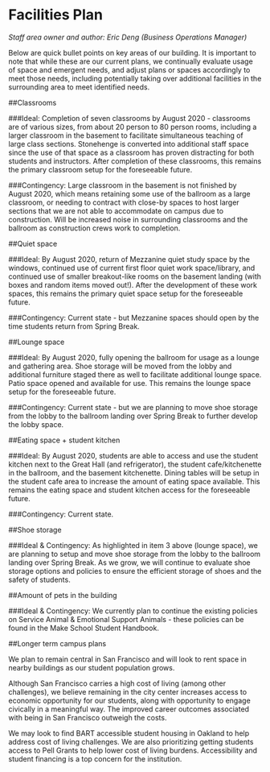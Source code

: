 # Facilities Plan

*Staff area owner and author: Eric Deng (Business Operations Manager)*

Below are quick bullet points on key areas of our building. It is important to note that while these are our current plans, we continually evaluate usage of space and emergent needs, and adjust plans or spaces accordingly to meet those needs, including potentially taking over additional facilities in the surrounding area to meet identified needs.

##Classrooms

###Ideal:
Completion of seven classrooms by August 2020 - classrooms are of various sizes, from about 20 person to 80 person rooms, including a larger classroom in the basement to facilitate simultaneous teaching of large class sections. Stonehenge is converted into additional staff space since the use of that space as a classroom has proven distracting for both students and instructors. After completion of these classrooms, this remains the primary classroom setup for the foreseeable future.

###Contingency:
Large classroom in the basement is not finished by August 2020, which means retaining some use of the ballroom as a large classroom, or needing to contract with close-by spaces to host larger sections that we are not able to accommodate on campus due to construction. Will be increased noise in surrounding classrooms and the ballroom as construction crews work to completion.

##Quiet space

###Ideal:
By August 2020, return of Mezzanine quiet study space by the windows, continued use of current first floor quiet work space/library, and continued use of smaller breakout-like rooms on the basement landing (with boxes and random items moved out!). After the development of these work spaces, this remains the primary quiet space setup for the foreseeable future.

###Contingency:
Current state - but Mezzanine spaces should open by the time students return from Spring Break.

##Lounge space

###Ideal:
By August 2020, fully opening the ballroom for usage as a lounge and gathering area. Shoe storage will be moved from the lobby and additional furniture staged there as well to facilitate additional lounge space. Patio space opened and available for use. This remains the lounge space setup for the foreseeable future.

###Contingency:
Current state - but we are planning to move shoe storage from the lobby to the ballroom landing over Spring Break to further develop the lobby space.

##Eating space + student kitchen 	

###Ideal:
By August 2020, students are able to access and use the student kitchen next to the Great Hall (and refrigerator), the student cafe/kitchenette in the ballroom, and the basement kitchenette. Dining tables will be setup in the student cafe area to increase the amount of eating space available. This remains the eating space and student kitchen access for the foreseeable future.

###Contingency:
Current state.

##Shoe storage

###Ideal & Contingency:
As highlighted in item 3 above (lounge space), we are planning to setup and move shoe storage from the lobby to the ballroom landing over Spring Break. As we grow, we will continue to evaluate shoe storage options and policies to ensure the efficient storage of shoes and the safety of students.

##Amount of pets in the building

###Ideal & Contingency:
We currently plan to continue the existing policies on Service Animal & Emotional Support Animals - these policies can be found in the Make School Student Handbook.

##Longer term campus plans

We plan to remain central in San Francisco and will look to rent space in nearby buildings as our student population grows.

Although San Francisco carries a high cost of living (among other challenges), we believe remaining in the city center increases access to economic opportunity for our students, along with opportunity to engage civically in a meaningful way. The improved career outcomes associated with being in San Francisco outweigh the costs.

We may look to find BART accessible student housing in Oakland to help address cost of living challenges. We are also prioritizing getting students access to Pell Grants to help lower cost of living burdens. Accessibility and student financing is a top concern for the institution.
